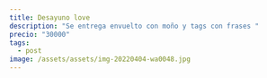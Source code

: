 ```yaml
---
title: Desayuno love
description: "Se entrega envuelto con moño y tags con frases "
precio: "30000"
tags:
  - post
image: /assets/assets/img-20220404-wa0048.jpg
---
```

